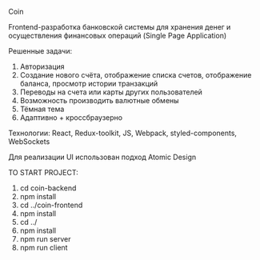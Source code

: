 Coin 

Frontend-разработка банковской системы для хранения денег и
осуществления финансовых операций (Single Page Application)

Решенные задачи:
1) Авторизация
2) Создание нового счёта, отображение списка счетов, отображение
баланса, просмотр истории транзакций
3) Переводы на счета или карты других пользователей
4) Возможность производить валютные обмены
5) Тёмная тема
6) Адаптивно + кроссбраузерно

Технологии: React, Redux-toolkit, JS, Webpack, styled-components, WebSockets 

Для реализации UI использован подход Atomic Design


TO START PROJECT:
1. cd coin-backend
2. npm install
3. cd ../coin-frontend
4. npm install
5. cd ../
6. npm install
7. npm run server
8. npm run client
